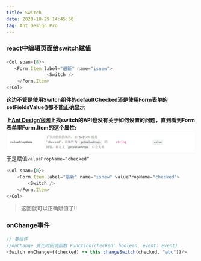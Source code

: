 ```yaml
---
title: Switch
date: 2020-10-29 14:45:50
tag: Ant Design Pro
---
```


### react中编辑页面给switch赋值

```js
<Col span={8}>
   <Form.Item label="最新" name="isnew">
               <Switch />
    </Form.Item>
</Col>
```
**这边不管是使用Switch组件的defaultChecked还是使用Form表单的setFieldsValue()都不能正确显示**

**上[Ant Design官网](https://ant-design.gitee.io/components/form-cn/?theme=compact#API "form")上找switch的API也没有关于如何设置的问题，直到看到Form表单里Form.Item的这个属性:**
![image](/assets/antdImg/switch.png "image")
于是赋值`valuePropName=“checked”`
```js
<Col span={8}>
    <Form.Item label="最新" name="isnew" valuePropName="checked">
        <Switch />
    </Form.Item>
</Col>
```
>这回就可以正确赋值了!!


### onChange事件
```js
// 类组件
//onChange 变化时回调函数 Function(checked: boolean, event: Event)
<Switch onChange={(checked) => this.changeSwitch(checked, "abc")}/>
```
